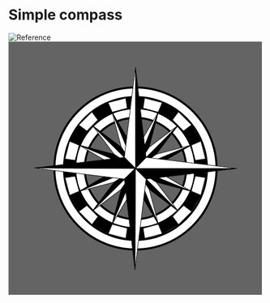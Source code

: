 # Simple compass  
![Reference](https://media.istockphoto.com/vectors/drawing-of-a-compass-vector-id690375240)  
![Final outcome](frame_001.png)
